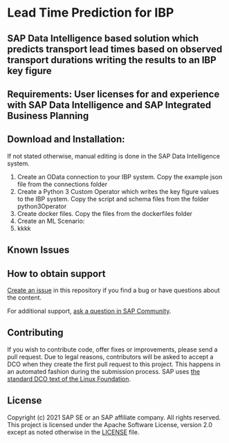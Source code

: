 # Lead Time Prediction for IBP

## SAP Data Intelligence based solution which predicts transport lead times based on observed transport durations writing the results to an IBP key figure

## Requirements: User licenses for and experience with SAP Data Intelligence and SAP Integrated Business Planning

## Download and Installation: 
If not stated otherwise, manual editing is done in the SAP Data Intelligence system.
1. Create an OData connection to your IBP system. Copy the example json file from the connections folder
2. Create a Python 3 Custom Operator which writes the key figure values to the IBP system. Copy the script and schema files from the folder python3Operator
3. Create docker files. Copy the files from the dockerfiles folder
4. Create an ML Scenario: 
5. kkkk

## Known Issues

## How to obtain support
[Create an issue](https://github.com/SAP-samples/<repository-name>/issues) in this repository if you find a bug or have questions about the content.
 
For additional support, [ask a question in SAP Community](https://answers.sap.com/questions/ask.html).

## Contributing
If you wish to contribute code, offer fixes or improvements, please send a pull request. Due to legal reasons, contributors will be asked to accept a DCO when they create the first pull request to this project. This happens in an automated fashion during the submission process. SAP uses [the standard DCO text of the Linux Foundation](https://developercertificate.org/).

## License
Copyright (c) 2021 SAP SE or an SAP affiliate company. All rights reserved. This project is licensed under the Apache Software License, version 2.0 except as noted otherwise in the [LICENSE](LICENSES/Apache-2.0.txt) file.
